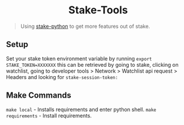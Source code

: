 <h1 align="center">Stake-Tools</h1>

> Using [stake-python](https://github.com/stabacco/stake-python) to get more features out of stake.

## Setup

Set your stake token environment variable by running `export STAKE_TOKEN=XXXXXXX` this can be retrieved by going to stake, clicking on watchlist, going to developer tools > Network > Watchlist api request > Headers and looking for `stake-session-token:` 

## Make Commands

`make local` - Installs requirements and enter python shell.
`make requirements` - Install requirements.